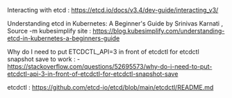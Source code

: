 Interacting with etcd : https://etcd.io/docs/v3.4/dev-guide/interacting_v3/

Understanding etcd in Kubernetes: A Beginner's Guide by Srinivas Karnati , Source -m kubesimplify site
 : https://blog.kubesimplify.com/understanding-etcd-in-kubernetes-a-beginners-guide

 Why do I need to put ETCDCTL_API=3 in front of etcdctl for etcdctl snapshot save to work  : - https://stackoverflow.com/questions/52695573/why-do-i-need-to-put-etcdctl-api-3-in-front-of-etcdctl-for-etcdctl-snapshot-save


etcdctl : https://github.com/etcd-io/etcd/blob/main/etcdctl/README.md


